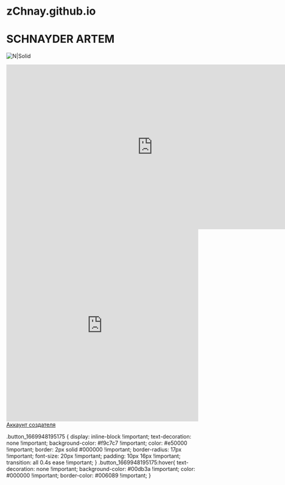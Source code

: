 # zChnay.github.io
# SCHNAYDER ARTEM 
![N|Solid](https://encrypted-tbn0.gstatic.com/images?q=tbn:ANd9GcS9xYyNi2paBBBDQtbowf_3FQZqZURfEKegengi-MHzAt452Gc3ajq9mfpM8DzT-_UPcOA&usqp=CAU)




<iframe width="768" height="432" src="https://miro.com/app/live-embed/uXjVPCEE9k8=/?moveToViewport=-546,-614,1752,1187&embedId=233720721886" frameborder="0" scrolling="no" allowfullscreen></iframe>


<div style="width: 100%;"><div style="position: relative; padding-bottom: 100.00%; padding-top: 0; height: 0;"><iframe title="Interactive image" frameborder="0" width="1200" height="1200" style="position: absolute; top: 0; left: 0; width: 100%; height: 100%;" src="https://view.genial.ly/6376ee6fd08e4e0018fe7af1" type="text/html" allowscriptaccess="always" allowfullscreen="true" scrolling="yes" allownetworking="all"></iframe> </div> </div>



<a href="https://github.com/zChnay" class="button_1669948195175" target="_blank">
  Аккаунт создателя 
</a> 

.button_1669948195175 {
    display: inline-block !important;
    text-decoration: none !important;
    background-color: #f9c7c7 !important;
    color: #e50000 !important;
    border: 2px solid #000000 !important;
    border-radius: 17px !important;
    font-size: 20px !important;
    padding: 10px 16px !important; 
    transition: all 0.4s ease !important;
}
.button_1669948195175:hover{
    text-decoration: none !important; 
    background-color: #00db3a !important;
    color: #000000 !important;
    border-color: #006089 !important;
}

